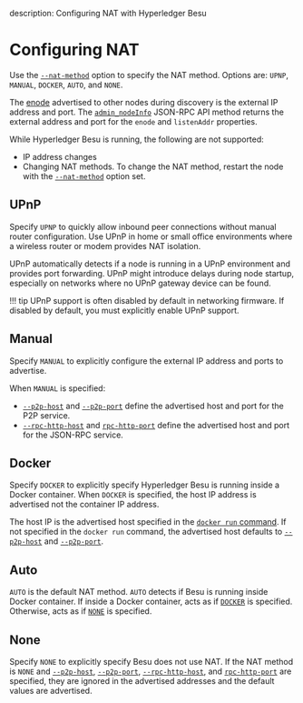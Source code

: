description: Configuring NAT with Hyperledger Besu
<!--- END of page meta data -->

# Configuring NAT 

Use the [`--nat-method`](../../Reference/CLI/CLI-Syntax.md#nat-method) option to specify the 
NAT method. Options are: `UPNP`, `MANUAL`, `DOCKER`, `AUTO`, and `NONE`. 

The [enode](../../Concepts/Node-Keys.md#enode-url) advertised to other nodes during discovery is the 
external IP address and port. The [`admin_nodeInfo`](../../Reference/API-Methods.md#admin_nodeinfo) 
JSON-RPC API method returns the external address and port for the `enode` and `listenAddr` properties. 
  
While Hyperledger Besu is running, the following are not supported: 

* IP address changes
* Changing NAT methods. To change the NAT method, restart the node with the [`--nat-method`](../../Reference/CLI/CLI-Syntax.md#nat-method)
option set. 

## UPnP

Specify `UPNP` to quickly allow inbound peer connections without manual router configuration. Use UPnP 
in home or small office environments where a wireless router or modem provides NAT isolation. 

UPnP automatically detects if a node is running in a UPnP environment and provides port forwarding. 
UPnP might introduce delays during node startup, especially on networks where no UPnP gateway device can be found.

!!! tip 
    UPnP support is often disabled by default in networking firmware. If disabled by default, you must
    explicitly enable UPnP support. 

## Manual 

Specify `MANUAL` to explicitly configure the external IP address and ports to advertise. 

When `MANUAL` is specified:  

* [`--p2p-host`](../../Reference/CLI/CLI-Syntax.md#p2p-host) and [`--p2p-port`](../../Reference/CLI/CLI-Syntax.md#p2p-port)
define the advertised host and port for the P2P service.    
* [`--rpc-http-host`](../../Reference/CLI/CLI-Syntax.md#rpc-http-host) and [`rpc-http-port`](../../Reference/CLI/CLI-Syntax.md#rpc-http-port) 
define the advertised host and port for the JSON-RPC service. 

## Docker 

Specify `DOCKER` to explicitly specify Hyperledger Besu is running inside a Docker container. 
When `DOCKER` is specified, the host IP address is advertised not the container IP address. 

The host IP is the advertised host specified in the [`docker run` command](https://docs.docker.com/engine/reference/commandline/run/#add-entries-to-container-hosts-file---add-host). 
If not specified in the `docker run` command, the advertised host defaults to [`--p2p-host`](../../Reference/CLI/CLI-Syntax.md#p2p-host) 
and [`--p2p-port`](../../Reference/CLI/CLI-Syntax.md#p2p-port). 

## Auto 

`AUTO` is the default NAT method. `AUTO` detects if Besu is running inside Docker container. If 
inside a Docker container, acts as if [`DOCKER`](#docker) is specified. Otherwise, acts as if 
[`NONE`](#none) is specified. 

## None 

Specify `NONE` to explicitly specify Besu does not use NAT. If the NAT method is `NONE` and [`--p2p-host`](../../Reference/CLI/CLI-Syntax.md#p2p-host), 
[`--p2p-port`](../../Reference/CLI/CLI-Syntax.md#p2p-port), [`--rpc-http-host`](../../Reference/CLI/CLI-Syntax.md#rpc-http-host), 
and [`rpc-http-port`](../../Reference/CLI/CLI-Syntax.md#rpc-http-port) are specified, they are 
ignored in the advertised addresses and the default values are advertised. 



